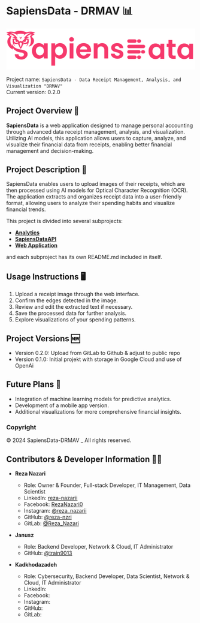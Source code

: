 # SapiensData - DRMAV 📊

![SapiensData Logo](Docs/READMEs/media/images/logos/text_logo_pink.png)

Project name: `SapiensData - Data Receipt Management, Analysis, and Visualization "DRMAV"`  
Current version: 0.2.0

## Project Overview 📖

**SapiensData** is a web application designed to manage personal accounting through advanced data receipt management, analysis, and visualization. Utilizing AI models, this application allows users to capture, analyze, and visualize their financial data from receipts, enabling better financial management and decision-making.

## Project Description 📝

SapiensData enables users to upload images of their receipts, which are then processed using AI models for Optical Character Recognition (OCR). The application extracts and organizes receipt data into a user-friendly format, allowing users to analyze their spending habits and visualize financial trends.

This project is divided into several subprojects:

- **[Analytics](./Analytics/)**
- **[SapiensDataAPI](./SapiensDataAPI/)**
- **[Web Application](./web-app/)**

and each subproject has its own README.md included in itself.

## Usage Instructions 🖥️

1. Upload a receipt image through the web interface.
2. Confirm the edges detected in the image.
3. Review and edit the extracted text if necessary.
4. Save the processed data for further analysis.
5. Explore visualizations of your spending patterns.

## Project Versions 🆕

- Version 0.2.0: Upload from GitLab to Github & adjust to public repo
- Version 0.1.0: Initial projekt with storage in Google Cloud and use of OpenAi

## Future Plans 🚀

- Integration of machine learning models for predictive analytics.
- Development of a mobile app version.
- Additional visualizations for more comprehensive financial insights.

### Copyright

© 2024 SapiensData-DRMAV _ All rights reserved.

## Contributors & Developer Information 👨‍💻

- **Reza Nazari**
  - Role: Owner & Founder, Full-stack Developer, IT Management, Data Scientist
  - LinkedIn: [reza-nazarii](https://www.linkedin.com/in/reza-nazarii)
  - Facebook: [RezaNazari0](https://www.facebook.com/RezaNazari0)
  - Instagram: [@reza_nazarii](https://www.instagram.com/reza_nazarii)
  - GitHub: [@reza-nzri](https://github.com/reza-nzri)
  - GitLab: [@Reza_Nazari](https://gitlab.com/Reza_Nazari)

- **Janusz**
  - Role: Backend Developer, Network & Cloud, IT Administrator
  - GitHub: [@train9013](https://github.com/train9013)

- **Kadkhodazadeh**
  - Role: Cybersecurity, Backend Developer, Data Scientist, Network & Cloud, IT Administrator
  - LinkedIn: []()
  - Facebook: []()
  - Instagram: []()
  - GitHub: []()
  - GitLab: []()
